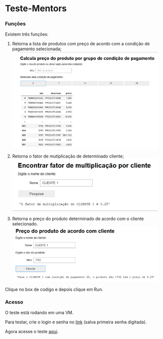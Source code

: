# Teste-Mentors

### Funções

Existem três funções:

1. Retorna a lista de produtos com preço de acordo com a condição de pagamento selecionada;
   <img src="funcao1.png" alt="drawing" width="600"/>
   
2. Retorna o fator de mutiplicação de determinado cliente;
   <img src="funcao2.png" alt="drawing" width="600"/>
   
3. Retorna o preço do produto determinado de acordo com o cliente selecionado.
   <img src="funcao3.png" alt="drawing" width="600"/>

Clique no box de codigo e depois clique em Run.

### Acesso

O teste está rodando em uma VM.

Para testar, crie o login e senha no [link](http://34.151.208.60) (salva primeira senha digitada).

Agora acesse o teste [aqui](http://34.151.208.60/hub/user-redirect/git-pull?repo=https://github.com/LucasTieni/Teste-Mentors&branch=main&subPath=TesteMentors.ipynb&app=notebook).



